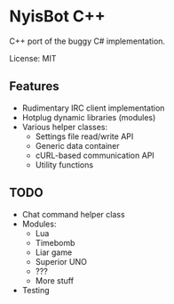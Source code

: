 # NyisBot C++

C++ port of the buggy C# implementation.

License: MIT

## Features

 * Rudimentary IRC client implementation
 * Hotplug dynamic libraries (modules)
 * Various helper classes:
     * Settings file read/write API
     * Generic data container
     * cURL-based communication API
     * Utility functions


## TODO

 * Chat command helper class
 * Modules:
     * Lua
     * Timebomb
     * Liar game
     * Superior UNO
     * ???
     * More stuff
 * Testing


